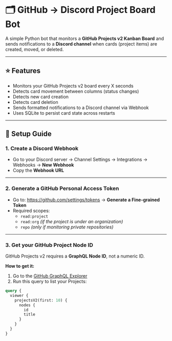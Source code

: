 # 🗂️ GitHub → Discord Project Board Bot

A simple Python bot that monitors a **GitHub Projects v2 Kanban Board** and sends notifications to a **Discord channel** when cards (project items) are created, moved, or deleted.

---

## ⭐ Features
- Monitors your GitHub Projects v2 board every X seconds
- Detects card movement between columns (status changes)
- Detects new card creation
- Detects card deletion
- Sends formatted notifications to a Discord channel via Webhook
- Uses SQLite to persist card state across restarts

---

## 🚀 Setup Guide

### 1. Create a Discord Webhook
- Go to your Discord server → Channel Settings → Integrations → Webhooks → **New Webhook**
- Copy the **Webhook URL**

---

### 2. Generate a GitHub Personal Access Token
- Go to: https://github.com/settings/tokens → **Generate a Fine-grained Token**
- Required scopes:
  - `read:project`
  - `read:org` *(if the project is under an organization)*
  - `repo` *(only if monitoring private repositories)*

---

### 3. Get your GitHub Project Node ID
GitHub Projects v2 requires a **GraphQL Node ID**, not a numeric ID.

**How to get it:**
1. Go to the [GitHub GraphQL Explorer](https://docs.github.com/en/graphql/overview/explorer)
2. Run this query to list your Projects:
```graphql
query {
  viewer {
    projectsV2(first: 10) {
      nodes {
        id
        title
      }
    }
  }
}
